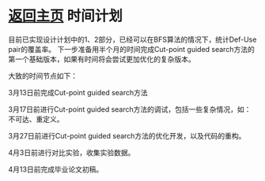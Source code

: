 [返回主页](../README.md)
时间计划
=========================
目前已实现设计计划中的1、2部分，已经可以在BFS算法的情况下，统计Def-Use pair的覆盖率。
下一步准备用半个月的时间完成Cut-point guided search方法的第一个基础版本，如果有时间将会尝试更加优化的复杂版本。

大致的时间节点如下：

3月13日前完成Cut-point guided search方法

3月17日前进行Cut-point guided search方法的调试，包括一些复杂情况，如：不可达、重定义。

3月27日前进行Cut-point guided search方法的优化开发，以及代码的重构。

4月3日前进行对比实验，收集实验数据。

4月13日前完成毕业论文初稿。

